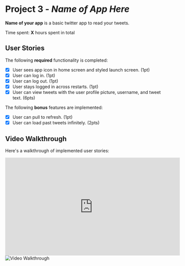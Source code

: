 # Project 3 - *Name of App Here*

**Name of your app** is a basic twitter app to read your tweets.

Time spent: **X** hours spent in total

## User Stories

The following **required** functionality is completed:

- [x] User sees app icon in home screen and styled launch screen. (1pt)
- [x] User can log in. (1pt)
- [x] User can log out. (1pt)
- [x] User stays logged in across restarts. (1pt)
- [x] User can view tweets with the user profile picture, username, and tweet text. (6pts)

The following **bonus** features are implemented:

- [x] User can pull to refresh. (1pt)
- [x] User can load past tweets infinitely. (2pts)

## Video Walkthrough

Here's a walkthrough of implemented user stories:

<iframe width="560" height="315" src= "https://www.youtube.com/watch?v=XqZsoesa55w" frameborder= "0" allow="accelerometer; autoplay; encrypted-media; gyroscope; picture-in-picture" allowfullscreen></iframe>

<img src='http://i.imgur.com/link/to/your/gif/file.gif' title='Video Walkthrough' width='' alt='Video Walkthrough' />


